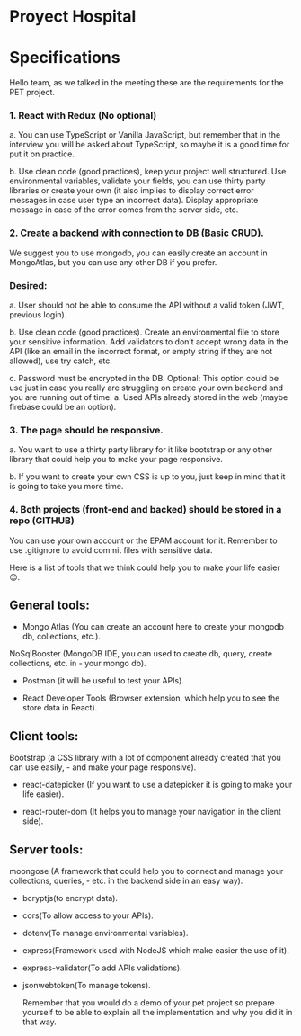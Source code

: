 # Proyect Hospital 

<!-- ... -->



# Specifications 

Hello team, as we talked in the meeting these are the requirements for the PET project.

### 1.	React with Redux (No optional)


a.	You can use TypeScript or Vanilla JavaScript, but remember that in the interview you will be asked about TypeScript, so maybe it is a good time for put it on practice.

b.	Use clean code (good practices), keep your project well structured. Use environmental variables, validate your fields, you can use thirty party libraries or create your own (it also implies to display correct error messages in case user type an incorrect data). Display appropriate message in case of the error comes from the server side, etc.

### 2.	Create a backend with connection to DB (Basic CRUD).

We suggest you to use mongodb, you can easily create an account in MongoAtlas, but you can use any other DB if you prefer. 

### Desired:
a.	User should not be able to consume the API without a valid token (JWT, previous login).

b.	Use clean code (good practices). Create an environmental file to store your sensitive information. Add validators to don’t accept wrong data in the API (like an email in the incorrect format, or empty string if they are not allowed), use try catch, etc.

c.	Password must be encrypted in the DB.
Optional: This option could be use just in case you really are struggling on create your own backend and you are running out of time.
a.	Used APIs already stored in the web (maybe firebase could be an option).



### 3.	The page should be responsive. 

a.	You want to use a thirty party library for it like bootstrap or any other library that could help you to make your page responsive.

b.	If you want to create your own CSS is up to you, just keep in mind that it is going to take you more time.


### 4.	Both projects (front-end and backed) should be stored in a repo (GITHUB)
 You can use your own account or the EPAM account for it. Remember to use .gitignore to avoid commit files with sensitive data.


Here is a list of tools that we think could help you to make your life easier 😊.


## General tools:
- Mongo Atlas (You can create an account here to create your mongodb db, collections, etc.).

NoSqlBooster (MongoDB IDE, you can used to create db,  query, create collections, etc. in - your mongo db).

- Postman (it will be useful to test your APIs).

- React Developer Tools (Browser extension, which help you to see the store data in React).

## Client tools:
Bootstrap (a CSS library with a lot of component already created that you can use easily, - and make your page responsive).

- react-datepicker (If you want to use a datepicker it is going to make your life easier).

- react-router-dom (It helps you to manage your navigation in the client side).

## Server tools:
moongose (A framework that could help you to connect and manage your collections, queries, - etc. in the backend side in an easy way).

- bcryptjs(to encrypt data).

- cors(To allow access to your APIs).

- dotenv(To manage environmental variables).

- express(Framework used with NodeJS which make easier the use of it).

- express-validator(To add APIs validations).

- jsonwebtoken(To manage tokens).

    Remember that you would do a demo of your pet project so prepare yourself to be able to explain all the implementation and why you did it in that way.

